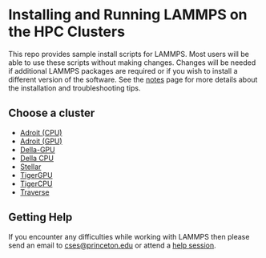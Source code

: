 # Installing and Running LAMMPS on the HPC Clusters

This repo provides sample install scripts for LAMMPS. Most users will be able to use these scripts without making changes. Changes will be needed if additional LAMMPS packages are required or if you wish to install a different version of the software. See the [notes](misc/notes.md) page for more details about the installation and troubleshooting tips.

## Choose a cluster

* [Adroit (CPU)](adroit/scripts.md)
* [Adroit (GPU)](adroit/scripts.md)
* [Della-GPU](della-gpu/scripts.md)
* [Della CPU](della/scripts.md)
* [Stellar](stellar-intel/scripts.md)
* [TigerGPU](tigergpu/scripts.md)
* [TigerCPU](tigercpu/scripts.md)
* [Traverse](traverse/scripts.md)

## Getting Help

If you encounter any difficulties while working with LAMMPS then please send an email to <a href="mailto:cses@princeton.edu">cses@princeton.edu</a> or attend a [help session](https://researchcomputing.princeton.edu/education/help-sessions).
